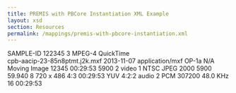 ```yaml
---
title: PREMIS with PBCore Instantiation XML Example
layout: xsd
section: Resources
permalink: /mappings/premis-with-pbcore-instantiation.xml
---
```

<?xml version="1.0" encoding="UTF-8"?>
<object xmlns="http://www.loc.gov/premis/v3"
    xmlns:xsi="http://www.w3.org/2001/XMLSchema-instance"
    xsi:schemaLocation="http://www.loc.gov/premis/v3
    http://www.loc.gov/standards/premis/v3/premis-3-0-draft.xsd"
    xsi:type="file">
    <objectIdentifier>
        <objectIdentifierType>SAMPLE-ID</objectIdentifierType>
        <objectIdentifierValue>122345</objectIdentifierValue>
    </objectIdentifier>
    <objectCharacteristics>
        <compositionLevel>3</compositionLevel>
        <format>
            <formatDesignation>
                <formatName>MPEG-4</formatName>
                <formatVersion>QuickTime</formatVersion>
            </formatDesignation>     
        </format>
        <objectCharacteristicsExtension>
            <pbcoreInstantiationDocument xmlns="http://www.pbcore.org/PBCore/PBCoreNamespace.html" xmlns:xsi="http://www.w3.org/2001/XMLSchema-instance" xsi:schemaLocation="http://www.pbcore.org/PBCore/PBCoreNamespace.html https://pbcore.org/xsd/pbcore-2.1.xsd">
                <instantiationIdentifier source="File Name">cpb-aacip-23-85n8ptmt.j2k.mxf</instantiationIdentifier>
                <instantiationDate dateType="encoded">2013-11-07</instantiationDate>
                <instantiationDigital>application/mxf</instantiationDigital>
                <instantiationStandard>OP-1a</instantiationStandard>
                <instantiationLocation>N/A</instantiationLocation>
                <instantiationMediaType>Moving Image</instantiationMediaType>
                <instantiationFileSize unitsOfMeasure="bytes">12345</instantiationFileSize>
                <instantiationDuration>00:29:53</instantiationDuration>
                <instantiationDataRate unitsOfMeasure="bits/second">5900</instantiationDataRate>
                <instantiationTracks>2</instantiationTracks>
                <instantiationEssenceTrack>
                    <essenceTrackType>video</essenceTrackType>
                    <essenceTrackIdentifier>1</essenceTrackIdentifier>
                    <essenceTrackStandard>NTSC</essenceTrackStandard>
                    <essenceTrackEncoding>JPEG 2000</essenceTrackEncoding>
                    <essenceTrackDataRate unitsOfMeasure="bits/second">5900</essenceTrackDataRate>
                    <essenceTrackFrameRate>59.940</essenceTrackFrameRate>
                    <essenceTrackBitDepth>8</essenceTrackBitDepth>
                    <essenceTrackFrameSize>720 x 486</essenceTrackFrameSize>
                    <essenceTrackAspectRatio>4:3</essenceTrackAspectRatio>
                    <essenceTrackDuration>00:29:53</essenceTrackDuration>
                    <essenceTrackAnnotation annotationType="colorspace">YUV</essenceTrackAnnotation>
                    <essenceTrackAnnotation annotationType="subsampling">4:2:2</essenceTrackAnnotation>
                </instantiationEssenceTrack>
                <instantiationEssenceTrack>
                    <essenceTrackType>audio</essenceTrackType>
                    <essenceTrackIdentifier>2</essenceTrackIdentifier>
                    <essenceTrackEncoding>PCM</essenceTrackEncoding>
                    <essenceTrackDataRate unitsOfMeasure="bits/second">307200</essenceTrackDataRate>
                    <essenceTrackSamplingRate>48.0 KHz</essenceTrackSamplingRate>
                    <essenceTrackBitDepth>16</essenceTrackBitDepth>
                    <essenceTrackDuration>00:29:53</essenceTrackDuration>
                </instantiationEssenceTrack>
            </pbcoreInstantiationDocument>
        </objectCharacteristicsExtension>
    </objectCharacteristics>
</object>
